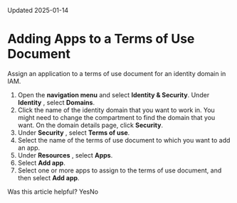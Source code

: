 Updated 2025-01-14
# Adding Apps to a Terms of Use Document
Assign an application to a terms of use document for an identity domain in IAM.
  1. Open the **navigation menu** and select **Identity & Security**. Under **Identity** , select **Domains**.
  2. Click the name of the identity domain that you want to work in. You might need to change the compartment to find the domain that you want. On the domain details page, click **Security**.
  3. Under **Security** , select **Terms of use**.
  4. Select the name of the terms of use document to which you want to add an app.
  5. Under **Resources** , select **Apps**.
  6. Select **Add app**.
  7. Select one or more apps to assign to the terms of use document, and then select **Add app**.


Was this article helpful?
YesNo

